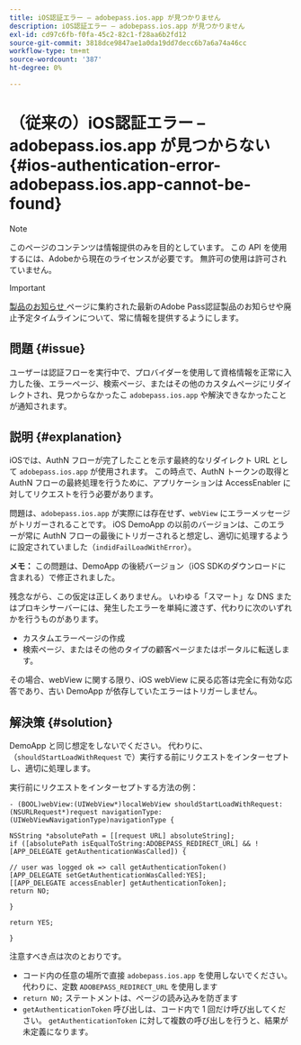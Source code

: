 ```yaml
---
title: iOS認証エラー – adobepass.ios.app が見つかりません
description: iOS認証エラー – adobepass.ios.app が見つかりません
exl-id: cd97c6fb-f0fa-45c2-82c1-f28aa6b2fd12
source-git-commit: 3818dce9847ae1a0da19dd7decc6b7a6a74a46cc
workflow-type: tm+mt
source-wordcount: '387'
ht-degree: 0%

---
```


# （従来の）iOS認証エラー – adobepass.ios.app が見つからない {#ios-authentication-error-adobepass.ios.app-cannot-be-found}

>[!NOTE]
>
>このページのコンテンツは情報提供のみを目的としています。 この API を使用するには、Adobeから現在のライセンスが必要です。 無許可の使用は許可されていません。

>[!IMPORTANT]
>
> [ 製品のお知らせ ](/help/authentication/product-announcements.md) ページに集約された最新のAdobe Pass認証製品のお知らせや廃止予定タイムラインについて、常に情報を提供するようにします。

## 問題 {#issue}

ユーザーは認証フローを実行中で、プロバイダーを使用して資格情報を正常に入力した後、エラーページ、検索ページ、またはその他のカスタムページにリダイレクトされ、見つからなかったこ `adobepass.ios.app` や解決できなかったことが通知されます。

## 説明 {#explanation}

iOSでは、AuthN フローが完了したことを示す最終的なリダイレクト URL として `adobepass.ios.app` が使用されます。 この時点で、AuthN トークンの取得と AuthN フローの最終処理を行うために、アプリケーションは AccessEnabler に対してリクエストを行う必要があります。

問題は、`adobepass.ios.app` が実際には存在せず、`webView` にエラーメッセージがトリガーされることです。 iOS DemoApp の以前のバージョンは、このエラーが常に AuthN フローの最後にトリガーされると想定し、適切に処理するように設定されていました（`indidFailLoadWithError`）。

**メモ：** この問題は、DemoApp の後続バージョン（iOS SDKのダウンロードに含まれる）で修正されました。

残念ながら、この仮定は正しくありません。 いわゆる「スマート」な DNS またはプロキシサーバーには、発生したエラーを単純に渡さず、代わりに次のいずれかを行うものがあります。

- カスタムエラーページの作成
- 検索ページ、またはその他のタイプの顧客ページまたはポータルに転送します。

その場合、webView に関する限り、iOS webView に戻る応答は完全に有効な応答であり、古い DemoApp が依存していたエラーはトリガーしません。

## 解決策 {#solution}

DemoApp と同じ想定をしないでください。 代わりに、（`shouldStartLoadWithRequest` で）実行する前にリクエストをインターセプトし、適切に処理します。

実行前にリクエストをインターセプトする方法の例：

```obj-c
- (BOOL)webView:(UIWebView*)localWebView shouldStartLoadWithRequest:(NSURLRequest*)request navigationType:(UIWebViewNavigationType)navigationType {

NSString *absolutePath = [[request URL] absoluteString]; 
if ([absolutePath isEqualToString:ADOBEPASS_REDIRECT_URL] && ![APP_DELEGATE getAuthenticationWasCalled]) {

// user was logged ok => call getAuthenticationToken() 
[APP_DELEGATE setGetAuthenticationWasCalled:YES]; 
[[APP_DELEGATE accessEnabler] getAuthenticationToken];
return NO;

}

return YES;

}
```

注意すべき点は次のとおりです。

- コード内の任意の場所で直接 `adobepass.ios.app` を使用しないでください。 代わりに、定数 `ADOBEPASS_REDIRECT_URL` を使用します
- `return NO;` ステートメントは、ページの読み込みを防ぎます
- `getAuthenticationToken` 呼び出しは、コード内で 1 回だけ呼び出してください。 `getAuthenticationToken` に対して複数の呼び出しを行うと、結果が未定義になります。
